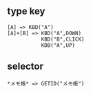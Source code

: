 ## type key

```
[A] => KBD("A")
[A]+[B] => KBD("A",DOWN)
           KBD("B",CLICK)
           KDB("A",UP)
```

## selector

```
*メモ帳* => GETID("メモ帳")
```
